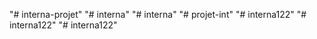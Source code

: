 "# interna-projet" 
"# interna" 
"# interna" 
"# projet-int" 
"# interna122" 
"# interna122" 
"# interna122" 
